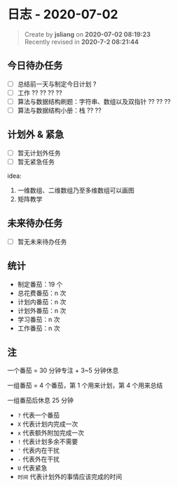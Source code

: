 日志 - 2020-07-02
===

> Create by **jsliang** on **2020-07-02 08:19:23**  
> Recently revised in **2020-7-2 08:21:44**  

## 今日待办任务

* [ ] 总结前一天与制定今日计划 ?
* [ ] 工作 ?? ?? ?? ??
* [ ] 算法与数据结构刷题：字符串、数组以及双指针 ?? ?? ??
* [ ] 算法与数据结构小册：栈 ?? ??

## 计划外 & 紧急

* [ ] 暂无计划外任务
* [ ] 暂无紧急任务

idea:

1. 一维数组、二维数组乃至多维数组可以画图
2. 矩阵教学

## 未来待办任务

* [ ] 暂无未来待办任务

## 统计

* 制定番茄：19 个
* 总花费番茄：n 次
* 计划内番茄：n 次
* 计划外番茄：n 次
* 学习番茄：n 次
* 工作番茄：n 次

## 注

一个番茄 = 30 分钟专注 + 3~5 分钟休息

一组番茄 = 4 个番茄，第 1 个用来计划，第 4 个用来总结

一组番茄后休息 25 分钟

* `?` 代表一个番茄
* `X` 代表计划内完成一次
* `x` 代表额外附加完成一次
* `!` 代表计划多余不需要
* `'` 代表内在干扰
* `-` 代表外在干扰
* `U` 代表紧急
* `时间` 代表计划外的事情应该完成的时间
